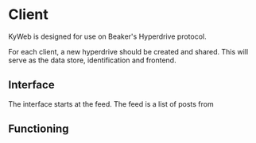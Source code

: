 # Client
KyWeb is designed for use on Beaker's Hyperdrive protocol.

For each client, a new hyperdrive should be created and shared. This will serve as the data store, identification and frontend.

## Interface
The interface starts at the feed. The feed is a list of posts from

## Functioning
<!--stackedit_data:
eyJoaXN0b3J5IjpbLTM5NDMxNTI2NiwtMTU2MTU4MDg1NF19
-->